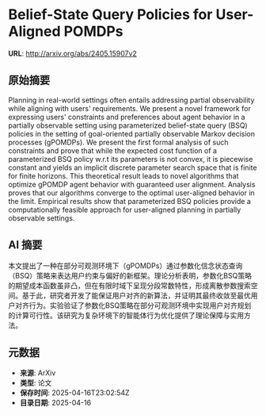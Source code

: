 # Belief-State Query Policies for User-Aligned POMDPs

**URL**: http://arxiv.org/abs/2405.15907v2

## 原始摘要

Planning in real-world settings often entails addressing partial
observability while aligning with users' requirements. We present a novel
framework for expressing users' constraints and preferences about agent
behavior in a partially observable setting using parameterized belief-state
query (BSQ) policies in the setting of goal-oriented partially observable
Markov decision processes (gPOMDPs). We present the first formal analysis of
such constraints and prove that while the expected cost function of a
parameterized BSQ policy w.r.t its parameters is not convex, it is piecewise
constant and yields an implicit discrete parameter search space that is finite
for finite horizons. This theoretical result leads to novel algorithms that
optimize gPOMDP agent behavior with guaranteed user alignment. Analysis proves
that our algorithms converge to the optimal user-aligned behavior in the limit.
Empirical results show that parameterized BSQ policies provide a
computationally feasible approach for user-aligned planning in partially
observable settings.


## AI 摘要

本文提出了一种在部分可观测环境下（gPOMDPs）通过参数化信念状态查询（BSQ）策略来表达用户约束与偏好的新框架。理论分析表明，参数化BSQ策略的期望成本函数虽非凸，但在有限时域下呈现分段常数特性，形成离散参数搜索空间。基于此，研究者开发了能保证用户对齐的新算法，并证明其最终收敛至最优用户对齐行为。实验验证了参数化BSQ策略在部分可观测环境中实现用户对齐规划的计算可行性。该研究为复杂环境下的智能体行为优化提供了理论保障与实用方法。

## 元数据

- **来源**: ArXiv
- **类型**: 论文
- **保存时间**: 2025-04-16T23:02:54Z
- **目录日期**: 2025-04-16
